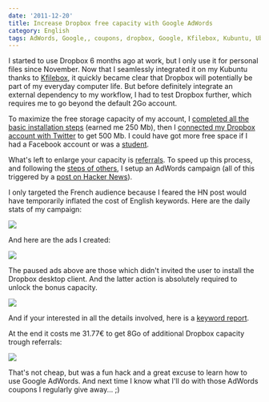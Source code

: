 ```yaml
---
date: '2011-12-20'
title: Increase Dropbox free capacity with Google AdWords
category: English
tags: AdWords, Google,, coupons, dropbox, Google, Kfilebox, Kubuntu, Ubuntu
---
```


I started to use Dropbox 6 months ago at work, but I only use it for personal files since November. Now that I seamlessly integrated it on my Kubuntu thanks to [Kfilebox](https://kdropbox.deuteros.es), it quickly became clear that Dropbox will potentially be part of my everyday computer life. But before definitely integrate an external dependency to my workflow, I had to test Dropbox further, which requires me to go beyond the default 2Go account.

To maximize the free storage capacity of my account, I [completed all the basic installation steps](https://dropbox.com/gs) (earned me 250 Mb), then I [connected my Dropbox account with Twitter](https://dropbox.com/free) to get 500 Mb. I could have got more free space if I had a Facebook account or was a [student](https://dropbox.com/edu).

What's left to enlarge your capacity is [referrals](https://dropbox.com/account#referrals). To speed up this process, and following the [steps of others](https://vladik.rikhter.org/2011/09/22/maxing-out-your-dropbox-referrals-how-i-got-16gb-for-less-than-10/), I setup an AdWords campaign (all of this triggered by a [post on Hacker News](https://news.ycombinator.com/item?id=3126173)).

I only targeted the French audience because I feared the HN post would have temporarily inflated the cost of English keywords. Here are the daily stats of my campaign:

![]({attach}dropbox-adwords-campaign-daily-stats.png)

And here are the ads I created:

![]({attach}dropbox-adwords-campaign-text-ads-details.png)

The paused ads above are those which didn't invited the user to install the Dropbox desktop client. And the latter action is absolutely required to unlock the bonus capacity.

![]({attach}dropbox-referrals.png)

And if your interested in all the details involved, here is a [keyword report]({attach}dropbox-adwords-campaign-keyword-report.pdf).

At the end it costs me 31.77€ to get 8Go of additional Dropbox capacity trough referrals:

![]({attach}dropbox-adwords-campaign-france-report.png)

That's not cheap, but was a fun hack and a great excuse to learn how to use Google AdWords. And next time I know what I'll do with those AdWords coupons I regularly give away... ;)
